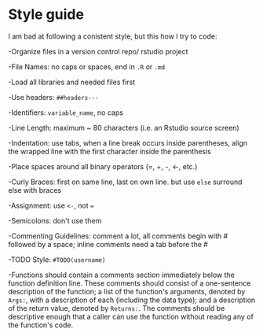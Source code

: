 
Style guide
===========

I am bad at following a conistent style, but this how I try to code:

-Organize files in a version control repo/ rstudio project

-File Names: no caps or spaces, end in `.R` or `.md`

-Load all libraries and needed files first

-Use headers: `##headers---`

-Identifiers: `variable_name`, no caps

-Line Length: maximum ~ 80 characters (i.e. an Rstudio source screen)

-Indentation: use tabs, when a line break occurs inside parentheses, align the wrapped line with the first character inside the parenthesis

-Place spaces around all binary operators (=, +, -, <-, etc.)

-Curly Braces: first on same line, last on own line. but use `else` surround else with braces

-Assignment: use `<-`, not `=`

-Semicolons: don't use them

-Commenting Guidelines: comment a lot, all comments begin with # followed by a space; inline comments need a tab before the #

-TODO Style: `#TODO(username)`

-Functions should contain a comments section immediately below the function definition line. These comments should consist of a one-sentence description of the function; a list of the function's arguments, denoted by `Args:`, with a description of each (including the data type); and a description of the return value, denoted by `Returns:`. The comments should be descriptive enough that a caller can use the function without reading any of the function's code.




